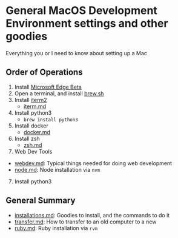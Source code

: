 # General MacOS Development Environment settings and other goodies

Everything you or I need to know about setting up a Mac

## Order of Operations

1. Install [Microsoft Edge Beta](https://www.microsoftedgeinsider.com/en-us/download)
2. Open a terminal, and install [brew.sh](https://brew.sh/)
3. Install [iterm2](https://iterm2.com/)
   - [iterm.md](/iterm.md)
3. Install python3
   - `brew install python3`
4. Install docker
   - [docker.md](/docker.md)
5. Install zsh
   - [zsh.md](/zsh.md)
6. Web Dev Tools
  - [webdev.md](/webdev.md): Typical things needed for doing web development
  - [node.md](/node.md): Node installation via `nvm`
7. Install python3



## General Summary

* [installations.md](/installations.md): Goodies to install, and the commands to do it
* [transfer.md](/transfer.md): How to transfer to an old computer to a new
* [ruby.md](/ruby.md): Ruby installation via `rvm`

